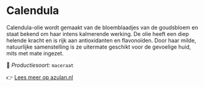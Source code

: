 # Calendula

Calendula-olie wordt gemaakt van de bloemblaadjes van de goudsbloem en staat bekend om haar intens kalmerende werking. De olie heeft een diep helende kracht en is rijk aan antioxidanten en flavonoïden. Door haar milde, natuurlijke samenstelling is ze uitermate geschikt voor de gevoelige huid, mits met mate ingezet.

🔧 *Productiesoort:* `maceraat`

👉 [Lees meer op azulan.nl](https://azulan.nl/atlas/calendula)